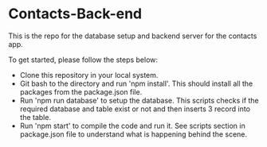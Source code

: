 # Contacts-Back-end

This is the repo for the database setup and backend server for the contacts app.

To get started, please follow the steps below:

- Clone this repository in your local system.
- Git bash to the directory and run 'npm install'. This should install all the packages from the package.json file.
- Run 'npm run database' to setup the database. This scripts checks if the required database and table exist or not and then inserts 3 record into the table.
- Run 'npm start' to compile the code and run it. See scripts section in package.json file to understand what is happening behind the scene.

